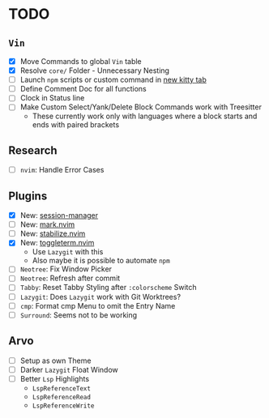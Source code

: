 # TODO

## `Vin`

- [x] Move Commands to global `Vin` table
- [x] Resolve `core/` Folder - Unnecessary Nesting
- [ ] Launch `npm` scripts or custom command in [new kitty tab](https://sw.kovidgoyal.net/kitty/remote-control/#)
- [ ] Define Comment Doc for all functions
- [ ] Clock in Status line
- [ ] Make Custom Select/Yank/Delete Block Commands work with Treesitter
  - These currently work only with languages where a block starts and ends with paired brackets

## Research

- [ ] `nvim`: Handle Error Cases

## Plugins

- [x] New: [session-manager](https://github.com/Shatur/neovim-session-manager)
- [ ] New: [mark.nvim](https://github.com/chentoast/marks.nvim)
- [ ] New: [stabilize.nvim](https://github.com/luukvbaal/stabilize.nvim)
- [x] New: [toggleterm.nvim](https://github.com/akinsho/toggleterm.nvim)
  - Use `Lazygit` with this
  - Also maybe it is possible to automate `npm`
- [ ] `Neotree`: Fix Window Picker
- [ ] `Neotree`: Refresh after commit
- [ ] `Tabby`: Reset Tabby Styling after `:colorscheme` Switch
- [ ] `Lazygit`: Does `Lazygit` work with Git Worktrees?
- [ ] `cmp`: Format cmp Menu to omit the Entry Name
- [ ] `Surround`: Seems not to be working

## Arvo

- [ ] Setup as own Theme
- [ ] Darker `Lazygit` Float Window
- [ ] Better `Lsp` Highlights
    - `LspReferenceText`
    - `LspReferenceRead`
    - `LspReferenceWrite`
